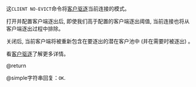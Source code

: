 这`CLIENT NO-EVICT`命令将[客户驱逐](/topics/clients#client-eviction)当前连接的模式。

打开并配置客户端逐出后, 即使我们高于配置的客户端逐出阈值, 当前连接也将从客户端逐出过程中排除。

关闭后, 当前客户端将被重新包含在要逐出的潜在客户池中 (并在需要时被逐出) 。

看[客户驱逐](/topics/clients#client-eviction)了解更多详情。

@return

@simple字符串回复：`OK`.
